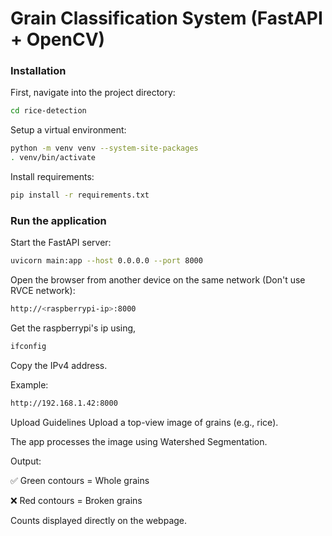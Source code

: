 # Grain Classification System (FastAPI + OpenCV)

### Installation

First, navigate into the project directory:

```bash
cd rice-detection
```
Setup a virtual environment:

```bash
python -m venv venv --system-site-packages
. venv/bin/activate
```
Install requirements:

```bash
pip install -r requirements.txt
```

### Run the application

Start the FastAPI server:

```bash
uvicorn main:app --host 0.0.0.0 --port 8000
```

Open the browser from another device on the same network (Don't use RVCE network):
```bash
http://<raspberrypi-ip>:8000
```

Get the raspberrypi's ip using,
```bash
ifconfig
```
Copy the IPv4 address.


Example:

```bash
http://192.168.1.42:8000
```


Upload Guidelines
Upload a top-view image of grains (e.g., rice).

The app processes the image using Watershed Segmentation.

Output:

✅ Green contours = Whole grains

❌ Red contours = Broken grains

Counts displayed directly on the webpage.

